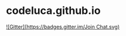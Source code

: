 # codeluca.github.io
[![Gitter](https://badges.gitter.im/Join Chat.svg)](https://gitter.im/CodeLuca/codeluca.github.io?utm_source=badge&utm_medium=badge&utm_campaign=pr-badge&utm_content=badge)